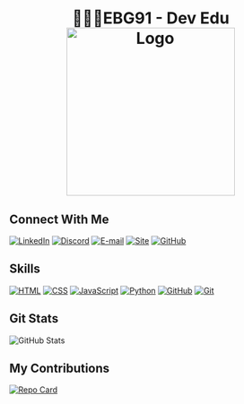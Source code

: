 
<h1 align="center">
 👨🏽‍💻EBG91 - Dev Edu <br><img src="https://github.com/EBG91/EBG91/assets/107324865/f828219b-83f2-4b01-9a33-cef882d1fd74" alt="Logo" width="300">
</h1>

## Connect With Me
[![LinkedIn](https://img.shields.io/badge/-LinkedIn-blue?logo=linkedin&logoColor=white)](https://www.linkedin.com/in/eduardo-bachmann-gomes-778855245/)  [![Discord](https://img.shields.io/badge/-Discord-blue?logo=discord&logoColor=white)](https://discord.com/)  [![E-mail](https://img.shields.io/badge/-E--mail-blue?logo=mail.ru&logoColor=white)](mailto:eduardo@devedu.com.br)  [![Site](https://img.shields.io/badge/-Site-blue?logo=internet-explorer&logoColor=white)](https://www.devedu.com.br/)
[![GitHub](https://img.shields.io/badge/GitHub-blue?logo=github&logoColor=white)](https://github.com/EBG91)



## Skills
[![HTML](https://img.shields.io/badge/-HTML-orange?logo=html5)](https://developer.mozilla.org/en-US/docs/Web/HTML)  [![CSS](https://img.shields.io/badge/-CSS-blue?logo=css3)](https://developer.mozilla.org/en-US/docs/Web/CSS)  [![JavaScript](https://img.shields.io/badge/-JavaScript-yellow?logo=javascript&logoColor=white)](https://developer.mozilla.org/en-US/docs/Web/JavaScript)  [![Python](https://img.shields.io/badge/-Python-blue?logo=python&logoColor=yellow)](https://www.python.org/)  [![GitHub](https://img.shields.io/badge/-GitHub-black?logo=github&logoColor=white)](https://github.com/)  [![Git](https://img.shields.io/badge/-Git-orange?logo=git&logoColor=white)](https://git-scm.com/)


## Git Stats

![GitHub Stats](https://github-readme-stats.vercel.app/api?username=EBG91&theme=transparent&bg_color=000&border_color=30A3DC&show_icons=true&icon_color=30A3DC&title_color=E94D5F&text_color=FFF&hide_title=true&hide=starts)


## My Contributions
[![Repo Card](https://github-readme-stats.vercel.app/api/pin/?username=EBG91&repo=dio-lab-open-source&bg_color=000&border_color=30A3DC&show_icons=true&icon_color=30A3DC&title_color=fff&text_color=fff)](https://github.com/EBG91/dio-lab-open-source)


